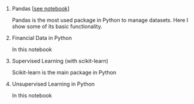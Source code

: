 1. Pandas [[see notebook](pandas.md)]
   
   Pandas is the most used package in Python to manage datasets. Here I show some of its basic functionality.
2. Financial Data in Python

   In this notebook 
3. Supervised Learning (with scikit-learn)

   Scikit-learn is the main package in Python
4. Unsupervised Learning in Python

   In this notebook
